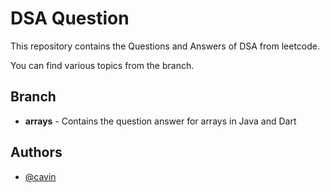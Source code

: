 
# DSA Question

This repository contains the Questions and Answers of DSA from leetcode.

You can find various topics from the branch.


## Branch

- **arrays** - Contains the question answer for arrays in Java and Dart

## Authors

- [@cavin](https://github.com/cavin6080)

